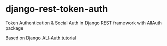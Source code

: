 # django-rest-token-auth
Token Authentication  &amp; Social Auth in Django REST framework with AllAuth package


Based on [Django ALl-Auth tutorial](https://testdriven.io/blog/django-rest-auth/)
